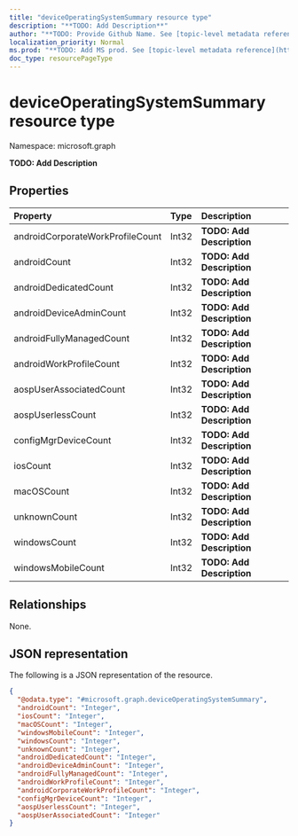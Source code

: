 ```yaml
---
title: "deviceOperatingSystemSummary resource type"
description: "**TODO: Add Description**"
author: "**TODO: Provide Github Name. See [topic-level metadata reference](https://msgo.azurewebsites.net/add/document/guidelines/metadata.html#topic-level-metadata)**"
localization_priority: Normal
ms.prod: "**TODO: Add MS prod. See [topic-level metadata reference](https://msgo.azurewebsites.net/add/document/guidelines/metadata.html#topic-level-metadata)**"
doc_type: resourcePageType
---
```


# deviceOperatingSystemSummary resource type

Namespace: microsoft.graph

**TODO: Add Description**

## Properties
|Property|Type|Description|
|:---|:---|:---|
|androidCorporateWorkProfileCount|Int32|**TODO: Add Description**|
|androidCount|Int32|**TODO: Add Description**|
|androidDedicatedCount|Int32|**TODO: Add Description**|
|androidDeviceAdminCount|Int32|**TODO: Add Description**|
|androidFullyManagedCount|Int32|**TODO: Add Description**|
|androidWorkProfileCount|Int32|**TODO: Add Description**|
|aospUserAssociatedCount|Int32|**TODO: Add Description**|
|aospUserlessCount|Int32|**TODO: Add Description**|
|configMgrDeviceCount|Int32|**TODO: Add Description**|
|iosCount|Int32|**TODO: Add Description**|
|macOSCount|Int32|**TODO: Add Description**|
|unknownCount|Int32|**TODO: Add Description**|
|windowsCount|Int32|**TODO: Add Description**|
|windowsMobileCount|Int32|**TODO: Add Description**|

## Relationships
None.

## JSON representation
The following is a JSON representation of the resource.
<!-- {
  "blockType": "resource",
  "@odata.type": "microsoft.graph.deviceOperatingSystemSummary"
}
-->
``` json
{
  "@odata.type": "#microsoft.graph.deviceOperatingSystemSummary",
  "androidCount": "Integer",
  "iosCount": "Integer",
  "macOSCount": "Integer",
  "windowsMobileCount": "Integer",
  "windowsCount": "Integer",
  "unknownCount": "Integer",
  "androidDedicatedCount": "Integer",
  "androidDeviceAdminCount": "Integer",
  "androidFullyManagedCount": "Integer",
  "androidWorkProfileCount": "Integer",
  "androidCorporateWorkProfileCount": "Integer",
  "configMgrDeviceCount": "Integer",
  "aospUserlessCount": "Integer",
  "aospUserAssociatedCount": "Integer"
}
```

